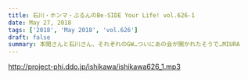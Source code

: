 ```yaml
---
title: 石川・ホンマ・ぶるんのBe-SIDE Your Life! vol.626-1
date: May 27, 2018
tags: ['2018', 'May 2018', 'vol.626']
draft: false
summary: 本間さんと石川さん、それぞれのGW…ついにあの会が開かれたそうで…MIURA
---
```


http://project-phi.ddo.jp/ishikawa/ishikawa626_1.mp3